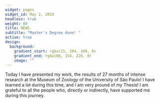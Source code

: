 ```yaml
---
widget: pages
widget_id: May 2, 2019
headless: true
weight: 80
title: NEWS
subtitle: "Master's Degree done! "
active: true
design:
  background:
    gradient_start: rgba(25, 104, 199, 0)
    gradient_end: rgba(88, 154, 226, 0)
    image: ""
---
```

Today I have presented my work, the results of 27 months of intense research at the Museum of Zoology of the University of São Paulo! I have learned a lot during this time, and I am very pround of my Thesis! I am grateful to all the people who, directly or indirectly, have supported me during this journey. 